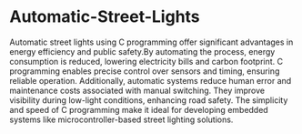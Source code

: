 # Automatic-Street-Lights
Automatic street lights using C programming offer significant advantages in energy efficiency and public safety.By automating the process, energy consumption is reduced, lowering electricity bills and carbon footprint. C programming enables precise control over sensors and timing, ensuring reliable operation. Additionally, automatic systems reduce human error and maintenance costs associated with manual switching. They improve visibility during low-light conditions, enhancing road safety. The simplicity and speed of C programming make it ideal for developing embedded systems like microcontroller-based street lighting solutions.

